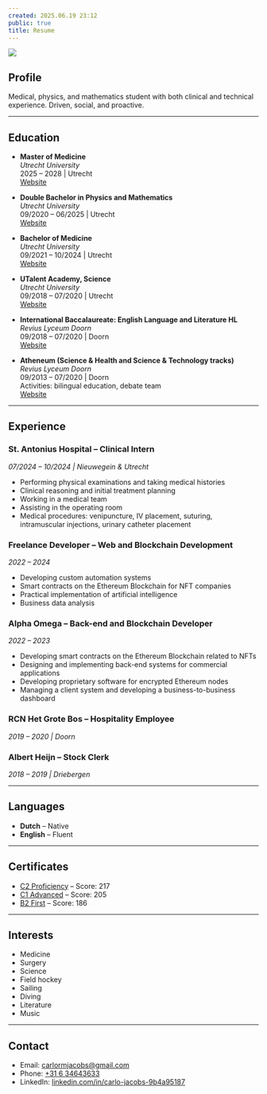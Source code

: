 ```yaml
---
created: 2025.06.19 23:12
public: true
title: Resume
---
```

![](/attachments/064D5D29-A034-4890-9F6B-815105524A2D.jpg)
## Profile
Medical, physics, and mathematics student with both clinical and technical experience. Driven, social, and proactive.

---

## Education

- **Master of Medicine**  
  *Utrecht University*  
  2025 – 2028 | Utrecht  
  [Website](https://uu.nl/)

- **Double Bachelor in Physics and Mathematics**  
  *Utrecht University*  
  09/2020 – 06/2025 | Utrecht  
  [Website](https://uu.nl/)
- **Bachelor of Medicine**  
  *Utrecht University*  
  09/2021 – 10/2024 | Utrecht  
  [Website](https://uu.nl/)

- **UTalent Academy, Science**  
  *Utrecht University*  
  09/2018 – 07/2020 | Utrecht  
  [Website](https://uu.nl/)

- **International Baccalaureate: English Language and Literature HL**  
  *Revius Lyceum Doorn*  
  09/2018 – 07/2020 | Doorn  
  [Website](https://reviusdoorn.nl/)

- **Atheneum (Science & Health and Science & Technology tracks)**  
  *Revius Lyceum Doorn*  
  09/2013 – 07/2020 | Doorn  
  Activities: bilingual education, debate team  
  [Website](https://reviusdoorn.nl/)

---

## Experience

### **St. Antonius Hospital** – Clinical Intern  
*07/2024 – 10/2024 | Nieuwegein & Utrecht*
- Performing physical examinations and taking medical histories  
- Clinical reasoning and initial treatment planning  
- Working in a medical team  
- Assisting in the operating room  
- Medical procedures: venipuncture, IV placement, suturing, intramuscular injections, urinary catheter placement

### **Freelance Developer** – Web and Blockchain Development  
*2022 – 2024*
- Developing custom automation systems  
- Smart contracts on the Ethereum Blockchain for NFT companies  
- Practical implementation of artificial intelligence  
- Business data analysis

### **Alpha Omega** – Back-end and Blockchain Developer  
*2022 – 2023*
- Developing smart contracts on the Ethereum Blockchain related to NFTs  
- Designing and implementing back-end systems for commercial applications  
- Developing proprietary software for encrypted Ethereum nodes  
- Managing a client system and developing a business-to-business dashboard

### **RCN Het Grote Bos** – Hospitality Employee  
*2019 – 2020 | Doorn*

### **Albert Heijn** – Stock Clerk  
*2018 – 2019 | Driebergen*

---

## Languages
- **Dutch** – Native  
- **English** – Fluent  

---

## Certificates
- [C2 Proficiency](https://www.cambridgeenglish.org/exams-and-tests/proficiency/) – Score: 217  
- [C1 Advanced](https://www.cambridgeenglish.org/exams-and-tests/advanced/) – Score: 205  
- [B2 First](https://www.cambridgeenglish.org/exams-and-tests/first/) – Score: 186  

---

## Interests
- Medicine  
- Surgery  
- Science  
- Field hockey  
- Sailing  
- Diving  
- Literature  
- Music  

---

## Contact

- Email: [carlormjacobs@gmail.com](mailto:carlormjacobs@gmail.com)  
- Phone: [+31 6 34643633](tel:+31634643633)  
- LinkedIn: [linkedin.com/in/carlo-jacobs-9b4a95187](https://linkedin.com/in/carlo-jacobs-9b4a95187)  
